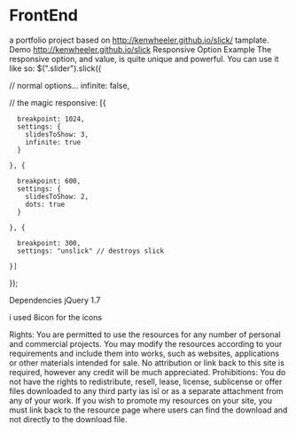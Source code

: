 # FrontEnd
a portfolio project based on http://kenwheeler.github.io/slick/ tamplate. 
Demo
http://kenwheeler.github.io/slick
Responsive Option Example
The responsive option, and value, is quite unique and powerful. You can use it like so:
$(".slider").slick({

  // normal options...
  infinite: false,

  // the magic
  responsive: [{

      breakpoint: 1024,
      settings: {
        slidesToShow: 3,
        infinite: true
      }

    }, {

      breakpoint: 600,
      settings: {
        slidesToShow: 2,
        dots: true
      }

    }, {

      breakpoint: 300,
      settings: "unslick" // destroys slick

    }]
});

Dependencies
jQuery 1.7

i used 8icon for the icons 

Rights: You are permitted to use the resources for any number of personal and commercial projects.
You may modify the resources according to your requirements and include them into works, such as websites, applications or other materials intended for sale.
No attribution or link back to this site is required, however any credit will be much appreciated.
Prohibitions: You do not have the rights to redistribute, resell, lease, license, sublicense or offer files downloaded 
to any third party ìas isî or as a separate attachment from any of your work. If you wish to promote my resources on your site, 
you must link back to the resource page where users can find the download and not directly to the download file.
